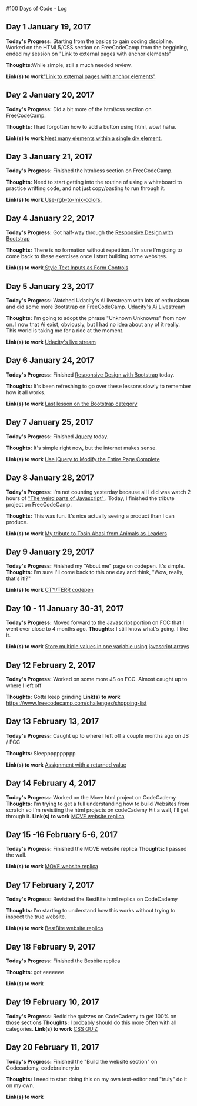 #100 Days of Code - Log

<h2>Day 1 January 19, 2017</h2>
<b>Today's Progress:</b> 
Starting from the basics to gain coding discipline.
Worked on the HTML5/CSS section on FreeCodeCamp from the beggining, ended my session on "Link to external pages with anchor elements"

<b>Thoughts:</b>While simple, still a much needed review.

<b>Link(s) to work</b><a href="https://www.freecodecamp.com/challenges/link-to-external-pages-with-anchor-elements">"Link to external pages with anchor elements"</a>

<h2>Day 2 January 20, 2017</h2>
<b>Today's Progress:</b>
Did a bit more of the html/css section on FreeCodeCamp.

<b>Thoughts:</b> I had forgotten how to add a button using html, wow! haha.

<b>Link(s) to work</b><a href="https://www.freecodecamp.com/challenges/nest-many-elements-within-a-single-div-element"> Nest many elements within a single div element. </a>

<h2>Day 3 January 21, 2017</h2>
<b>Today's Progress:</b>
Finished the html/css section on FreeCodeCamp.

<b>Thoughts:</b> Need to start getting into the routine of using a whiteboard to practice writting code, and not just copy/pasting to run through it.

<b>Link(s) to work</b><a href="https://www.freecodecamp.com/challenges/use-rgb-to-mix-colors"> Use-rgb-to-mix-colors. </a>

<h2>Day 4 January 22, 2017</h2>
<b>Today's Progress:</b>
Got half-way through the <a href="https://www.freecodecamp.com/map-aside#nested-collapseResponsiveDesignwithBootstrap">Responsive Design with Bootstrap</a>

<b>Thoughts:</b> 
There is no formation without repetition. I'm sure I'm going to come back to these exercises once I start building some websites.

<b>Link(s) to work</b><a href="https://www.freecodecamp.com/challenges/style-text-inputs-as-form-controls"> Style Text Inputs as Form Controls</a>

<h2>Day 5 January 23, 2017</h2>
<b>Today's Progress:</b>
Watched Udacity's Ai livestream with lots of enthusiasm and did some more Bootstrap on FreeCodeCamp.
<a href="https://t.co/Ua13ASMoiR"> Udacity's Ai Livestream </a>

<b>Thoughts:</b> 
I'm going to adopt the phrase "Unknown Unknowns" from now on. I now that Ai exist, obviously, but I had no idea about any of it really. This world is taking me for a ride at the moment.

<b>Link(s) to work</b> 
<a href="https://t.co/Ua13ASMoiR"> Udacity's live stream</a>

<h2>Day 6 January 24, 2017</h2>
<b>Today's Progress:</b>
Finished <a href="https://www.freecodecamp.com/map-aside#nested-collapseResponsiveDesignwithBootstrap">Responsive Design with Bootstrap</a> today.

<b>Thoughts:</b> 
It's been refreshing to go over these lessons slowly to remember how it all works.

<b>Link(s) to work</b> 
<a href="https://www.freecodecamp.com/challenges/use-comments-to-clarify-code">Last lesson on the Bootstrap category</a>

<h2>Day 7 January 25, 2017</h2>
<b>Today's Progress:</b>
Finished <a href="https://www.freecodecamp.com/map-aside#nested-collapsejQuery">Jquery</a> today.

<b>Thoughts:</b> 
It's simple right now, but the internet makes sense.

<b>Link(s) to work</b> 
<a href="https://www.freecodecamp.com/challenges/use-jquery-to-modify-the-entire-page"> Use jQuery to Modify the Entire Page Complete</a>

<h2>Day 8 January 28, 2017</h2>
<b>Today's Progress:</b>
I'm not counting yesterday because all I did was watch 2 hours of <a href="https://www.youtube.com/watch?v=Bv_5Zv5c-Ts"> "The weird parts of Javascript" </a>.
Today, I finished the tribute project on FreeCodeCamp. 

<b>Thoughts:</b> 
This was fun. It's nice actually seeing a product than I can produce.

<b>Link(s) to work</b> 
<a href="http://codepen.io/CTY-TERR/full/rjYqvx/"> My tribute to Tosin Abasi from Animals as Leaders</a>

<h2> Day 9 January 29, 2017</h2>
<b> Today's Progress:</b>
Finished my "About me" page on codepen. It's simple.
<b>Thoughts:</b>
I'm sure I'll come back to this one day and think, "Wow, really, that's it!?"

<b>Link(s) to work</b>
<a href="http://codepen.io/CTY-TERR/full/bgaNqq/"> CTY/TERR codepen</a>

<h2> Day 10 - 11 January 30-31, 2017</h2>
<b> Today's Progress:</b>
Moved forward to the Javascript portion on FCC that I went over close to 4 months ago.
<b>Thoughts:</b>
I still know what's going. I like it.

<b>Link(s) to work</b>
<a href="https://www.freecodecamp.com/challenges/store-multiple-values-in-one-variable-using-javascript-arrays">Store multiple values in one variable using javascript arrays</a>

<h2> Day 12 February 2, 2017</h2>
<b> Today's Progress:</b>
Worked on some more JS on FCC. Almost caught up to where I left off

<b>Thoughts:</b>
Gotta keep grinding
<b>Link(s) to work</b>
<a href=" ">https://www.freecodecamp.com/challenges/shopping-list</a>

<h2> Day 13 February 13, 2017</h2>
<b> Today's Progress:</b>
Caught up to where I left off a couple months ago on JS / FCC

<b>Thoughts:</b>
Sleepppppppppp

<b>Link(s) to work</b>
<a href="https://www.freecodecamp.com/challenges/assignment-with-a-returned-value"> Assignment with a returned value </a>

<h2> Day 14 February 4, 2017</h2>
<b> Today's Progress:</b>
Worked on the Move html project on CodeCademy
<b>Thoughts:</b>
I'm trying to get a full understanding how to build Websites from scratch so I'm revisiting the html projects on codeCademy
Hit a wall, I'll get through it.
<b>Link(s) to work</b>
<a href="https://www.codecademy.com/courses/web-ext/projects/html-css-prj_move">MOVE website replica</a>

<h2> Day 15 -16 February 5-6, 2017</h2>
<b> Today's Progress:</b>
Finished the MOVE website replica
<b>Thoughts:</b>
I passed the wall.

<b>Link(s) to work</b>
<a href="https://www.codecademy.com/courses/web-ext/projects/html-css-prj_move"> MOVE website replica</a>

<h2> Day 17 February 7, 2017</h2>
<b> Today's Progress:</b>
Revisited the BestBite html replica on CodeCademy

<b>Thoughts:</b>
I'm starting to understand how this works without trying to inspect the true website.

<b>Link(s) to work</b>
<a href="https://www.codecademy.com/courses/web-ext/projects/html-css-prj_bestbite">BestBite website replica</a>

<h2> Day 18 February 9, 2017</h2>
<b> Today's Progress:</b>
Finished the Besbite replica

<b>Thoughts:</b>
got eeeeeee

<b>Link(s) to work</b>
<a href="https://www.codecademy.com/courses/web-ext/projects/html-css-prj_bestbite"> </a>

<h2> Day 19 February 10, 2017</h2>
<b> Today's Progress:</b>
Redid the quizzes on CodeCademy to get 100% on those sections
<b>Thoughts:</b>
I probably should do this more often with all categories.
<b>Link(s) to work</b>
<a href="https://www.codecademy.com/courses/web-ext/units/html-css-prjs-6/quizzes/html-css-unit-6"> CSS QUIZ</a>

<h2> Day 20 February 11, 2017</h2>
<b> Today's Progress:</b>
Finished the "Build the website section" on Codecademy, codebrainery.io

<b>Thoughts:</b>
I need to start doing this on my own text-editor and "truly" do it on my own.

<b>Link(s) to work</b>
<a href="https://www.codecademy.com/courses/make-a-website/projects/codebrainery"> </a>



<!--

<h2> Day 9 January 29, 2017</h2>
<b> Today's Progress:</b>

<b>Thoughts:</b>

<b>Link(s) to work</b>
<a href=" "> </a>

<h2> Day 9 January 29, 2017</h2>
<b> Today's Progress:</b>

<b>Thoughts:</b>

<b>Link(s) to work</b>
<a href=" "> </a>

<h2> Day 9 January 29, 2017</h2>
<b> Today's Progress:</b>

<b>Thoughts:</b>

<b>Link(s) to work</b>
<a href=" "> </a>

<h2> Day 9 January 29, 2017</h2>
<b> Today's Progress:</b>

<b>Thoughts:</b>

<b>Link(s) to work</b>
<a href=" "> </a>


!-->

